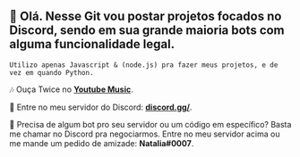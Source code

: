 ## 🌺 Olá. Nesse Git vou postar projetos focados no Discord, sendo em sua grande maioria bots com alguma funcionalidade legal.

```
Utilizo apenas Javascript & (node.js) pra fazer meus projetos, e de vez em quando Python.
```

🎶 Ouça Twice no **[Youtube Music](https://music.youtube.com/playlist?list=PL8ZVnmmTgkQmR1-srWhWfTadS3GtVaYUI&feature=share)**.

🚀 Entre no meu servidor do Discord: **[discord.gg/](https://discord.gg/servers)**.

💸 Precisa de algum bot pro seu servidor ou um código em específico? Basta me chamar no Discord pra negociarmos. Entre no meu servidor acima ou me mande um pedido de amizade: **Natalia#0007**.
